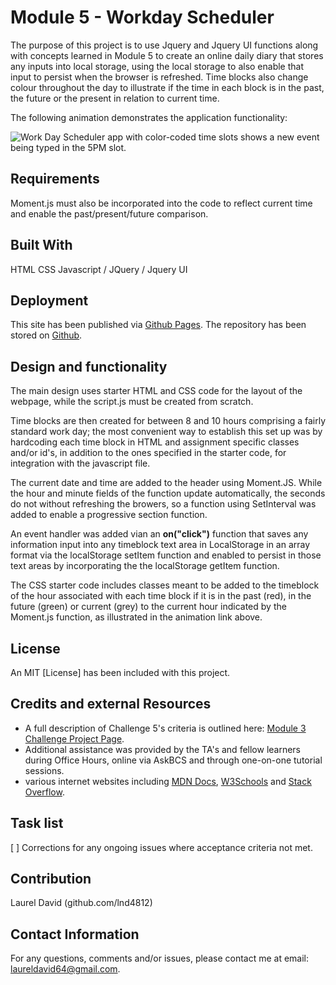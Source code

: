 # Module 5 - Workday Scheduler

The purpose of this project is to use Jquery and Jquery UI functions along with concepts learned in Module 5 to create an online daily diary that stores any inputs into local storage, using the local storage to also enable that input to persist when the browser is refreshed.  Time blocks also change colour throughout the day to illustrate if the time in each block is in the past, the future or the present in relation to current time.

The following animation demonstrates the application functionality:

![Work Day Scheduler app with color-coded time slots shows a new event being typed in the 5PM slot.](./Assets/05-third-party-apis-homework-demo.gif)

## Requirements

Moment.js must also be incorporated into the code to reflect current time and enable the past/present/future comparison.

## Built With

HTML
CSS
Javascript / JQuery / Jquery UI

## Deployment

This site has been published via [Github Pages](https://lnd4812.github.io/workday-scheduler/).
The repository has been stored on [Github](https://github.com/lnd4812/workday-scheduler.git).

## Design and functionality

The main design uses starter HTML and CSS code for the layout of the webpage, while the script.js must be created from scratch.

Time blocks are then created for between 8 and 10 hours comprising a fairly standard work day; the most convenient way to establish this set up was by hardcoding each time block in HTML and assignment specific classes and/or id's, in addition to the ones specified in the starter code, for integration with the javascript file.

The current date and time are added to the header using Moment.JS.  While the hour and minute fields of the function update automatically, the seconds do not without refreshing the browers, so a function using SetInterval was added to enable a progressive section function.

An event handler was added vian an **on("click")** function that saves any information input into any timeblock text area in LocalStorage in an array format via the localStorage setItem function and enabled to persist in those text areas by incorporating the the localStorage getItem function.

The CSS starter code includes classes meant to be added to the timeblock of the hour associated with each time block if it is in the past (red), in the future (green) or current (grey) to the current hour indicated by the Moment.js function, as illustrated in the animation link above.

## License

An MIT [License] has been included with this project.

## Credits and external Resources

- A full description of Challenge 5's criteria is outlined here: [Module 3 Challenge Project Page](https://courses.bootcampspot.com/courses/1181/assignments/23403?module_item_id=461381).
- Additional assistance was provided by the TA's and fellow learners during Office Hours, online via AskBCS and through one-on-one tutorial sessions.
- various internet websites including [MDN Docs](https://developer.mozilla.org), [W3Schools](https://www.w3schools.com) and [Stack Overflow](https://stackoverflow.com).

## Task list

[ ] Corrections for any ongoing issues where acceptance criteria not met.

## Contribution

Laurel David (github.com/lnd4812)

## Contact Information

For any questions, comments and/or issues, please contact me at email: laureldavid64@gmail.com.